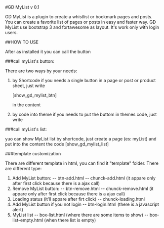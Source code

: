#GD MyList v 0.1

GD MyList is a plugin to create a whistlist or bookmark pages and posts.
You can create a favorite list of pages or posts in easy and faster way.
GD MyList use bootstrap 3 and fortawesome as layout.
It's work only with login users.

##HOW TO USE

After as installed it you can call the button 

###call myList's button:

There are two ways by your needs:

1. by Shortcode
if you needs a single button in a page or post or product sheet, just write 

    [show_gd_mylist_btn] 
    
    in the content

2. by code into theme
if you needs to put the buttom in themes code, just write 

    <?php do_action('gd_mylist_btn'); ?>

###call myList's list:

yuo can show MyList list by shortcode, just create a page (es: myList) and put into the content the code
    [show_gd_mylist_list]

###template customization

There are different template in html, you can find it "template" folder.
There are different type:
1. Add MyList button:
-- btn-add.html
-- chunck-add.html (it appare only after first click because there is a ajax call)
2. Remove MyList button:
-- btn-remove.html
-- chunck-remove.html (it appare only after first click because there is a ajax call)
3. Loading status (it'll appare after firt click)
-- chunck-loading.html
4. Add MyList button if you not login
-- btn-login.html (there is a javascript alert)
5. MyList list
-- box-list.html (where there are some items to show)
-- box-list-empty.html (when there list is empty)
